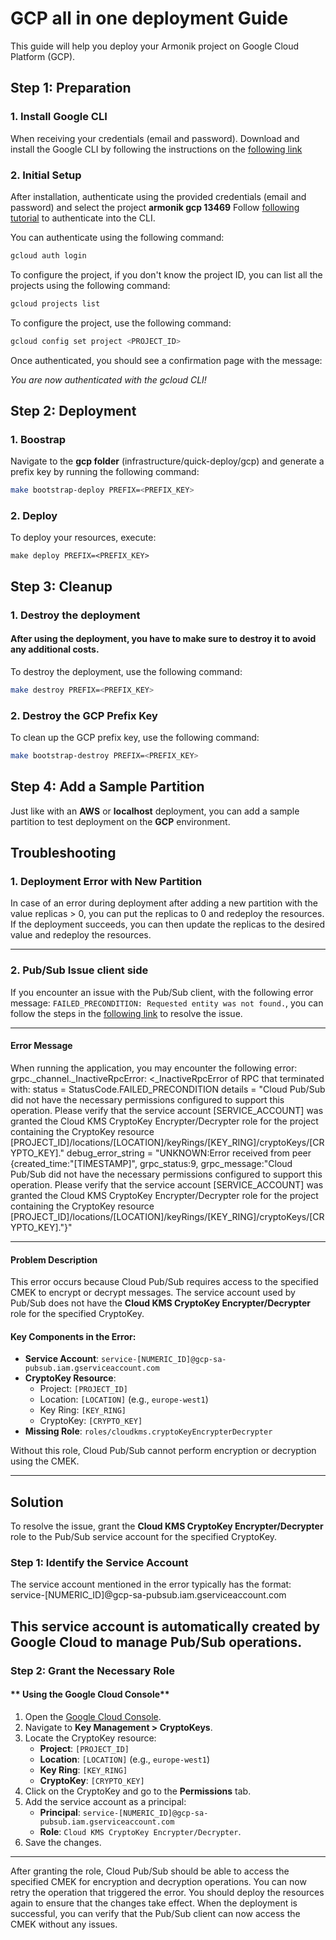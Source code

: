 # GCP all in one deployment Guide

This guide will help you deploy your Armonik project on Google Cloud Platform (GCP).



## Step  1: Preparation

### 1. Install Google CLI

When receiving your credentials (email and password).
Download and install the Google CLI by following the instructions on the [following link](https://cloud.google.com/sdk/docs/install?hl=fr#deb)


### 2. Initial Setup


After installation, authenticate using the provided credentials (email and password) and select the project **armonik gcp 13469**
Follow [following tutorial](https://cloud.google.com/docs/authentication/provide-credentials-adc?hl=fr#how-to) to authenticate into the CLI.

You can authenticate using the following command:

```bash
gcloud auth login
```

To configure the project, if you don't know the project ID, you can list all the projects using the following command:

```bash
gcloud projects list
```

To configure the project, use the following command:

```bash
gcloud config set project <PROJECT_ID>
```

Once authenticated, you should see a confirmation page with the message:

*You are now authenticated with the gcloud CLI!*


## Step 2: Deployment

### 1. Boostrap

Navigate to the **gcp folder** (infrastructure/quick-deploy/gcp) and generate a prefix key by running the following command:

```bash
make bootstrap-deploy PREFIX=<PREFIX_KEY>
``` 

### 2. Deploy

To deploy your resources, execute:
```
make deploy PREFIX=<PREFIX_KEY>
```

## Step 3: Cleanup

### 1. Destroy the deployment

#### After using the deployment, you have to make sure to destroy it to avoid any additional costs. ####

To destroy the deployment, use the following command:

```bash
make destroy PREFIX=<PREFIX_KEY>
```

### 2. Destroy the GCP Prefix Key

To clean up the GCP prefix key, use the following command:

```bash
make bootstrap-destroy PREFIX=<PREFIX_KEY>
```


## Step 4: Add a Sample Partition

Just like with an **AWS** or **localhost** deployment, you can add a sample partition to test deployment on the **GCP** environment.


## Troubleshooting

### 1. Deployment Error with New Partition
In case of an error during deployment after adding a new partition with the value replicas > 0, you can put the replicas to 0 and redeploy the resources.
If the deployment succeeds, you can then update the replicas to the desired value and redeploy the resources.

---
### 2. Pub/Sub Issue client side
If you encounter an issue with the Pub/Sub client, with the following error message: `FAILED_PRECONDITION: Requested entity was not found.`, you can follow the steps in the [following link](https://cloud.google.com/pubsub/docs/customer-managed-encryption-keys#troubleshooting) to resolve the issue.

---
#### Error Message 

When running the application, you may encounter the following error:
grpc._channel._InactiveRpcError: <_InactiveRpcError of RPC that terminated with: status = StatusCode.FAILED_PRECONDITION details = "Cloud Pub/Sub did not have the necessary permissions configured to support this operation. Please verify that the service account [SERVICE_ACCOUNT] was granted the Cloud KMS CryptoKey Encrypter/Decrypter role for the project containing the CryptoKey resource [PROJECT_ID]/locations/[LOCATION]/keyRings/[KEY_RING]/cryptoKeys/[CRYPTO_KEY]." debug_error_string = "UNKNOWN:Error received from peer {created_time:"[TIMESTAMP]", grpc_status:9, grpc_message:"Cloud Pub/Sub did not have the necessary permissions configured to support this operation. Please verify that the service account [SERVICE_ACCOUNT] was granted the Cloud KMS CryptoKey Encrypter/Decrypter role for the project containing the CryptoKey resource [PROJECT_ID]/locations/[LOCATION]/keyRings/[KEY_RING]/cryptoKeys/[CRYPTO_KEY]."}"


---

#### Problem Description

This error occurs because Cloud Pub/Sub requires access to the specified CMEK to encrypt or decrypt messages. The service account used by Pub/Sub does not have the **Cloud KMS CryptoKey Encrypter/Decrypter** role for the specified CryptoKey.

#### Key Components in the Error:
- **Service Account**: `service-[NUMERIC_ID]@gcp-sa-pubsub.iam.gserviceaccount.com`
- **CryptoKey Resource**: 
  - Project: `[PROJECT_ID]`
  - Location: `[LOCATION]` (e.g., `europe-west1`)
  - Key Ring: `[KEY_RING]`
  - CryptoKey: `[CRYPTO_KEY]`
- **Missing Role**: `roles/cloudkms.cryptoKeyEncrypterDecrypter`

Without this role, Cloud Pub/Sub cannot perform encryption or decryption using the CMEK.

---

## Solution

To resolve the issue, grant the **Cloud KMS CryptoKey Encrypter/Decrypter** role to the Pub/Sub service account for the specified CryptoKey.

### Step 1: Identify the Service Account
The service account mentioned in the error typically has the format: service-[NUMERIC_ID]@gcp-sa-pubsub.iam.gserviceaccount.com

This service account is automatically created by Google Cloud to manage Pub/Sub operations.
---
### Step 2: Grant the Necessary Role

#### ** Using the Google Cloud Console**
1. Open the [Google Cloud Console](https://console.cloud.google.com).
2. Navigate to **Key Management > CryptoKeys**.
3. Locate the CryptoKey resource:
   - **Project**: `[PROJECT_ID]`
   - **Location**: `[LOCATION]` (e.g., `europe-west1`)
   - **Key Ring**: `[KEY_RING]`
   - **CryptoKey**: `[CRYPTO_KEY]`
4. Click on the CryptoKey and go to the **Permissions** tab.
5. Add the service account as a principal:
   - **Principal**: `service-[NUMERIC_ID]@gcp-sa-pubsub.iam.gserviceaccount.com`
   - **Role**: `Cloud KMS CryptoKey Encrypter/Decrypter`.
6. Save the changes.

---
After granting the role, Cloud Pub/Sub should be able to access the specified CMEK for encryption and decryption operations. You can now retry the operation that triggered the error. You should deploy the resources again to ensure that the changes take effect.
When the deployment is successful, you can verify that the Pub/Sub client can now access the CMEK without any issues.



